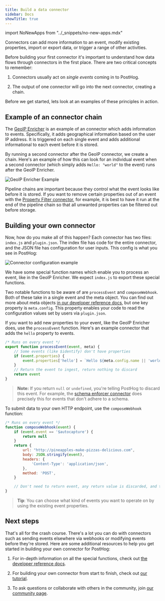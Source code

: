 ```yaml
---
title: Build a data connector
sidebar: Docs
showTitle: true
---
```


import NoNewApps from "../_snippets/no-new-apps.mdx"

<NoNewApps />

Connectors can add more information to an event, modify existing properties, import or export data, or trigger a range of other activities.

Before building your first connector it's important to understand how data flows through connectors in the first place. There are two critical concepts to remember:

1. Connectors usually act on _single events_ coming in to PostHog.

2. The output of one connector will go into the next connector, creating a chain.

Before we get started, lets look at an examples of these principles in action. 

## Example of an connector chain

The [GeoIP Enricher](/cdp/geoip-enrichment) is an example of an connector which adds information to events. Specifically, it adds geographical information based on the user IP address. It is triggered on each single event and adds additional informational to each event before it is stored.

By running a second connector after the GeoIP connector, we create a chain. Here's an example of how this can look for an individual event when a second connector (which simply adds ```Hello: "world"``` to the event) runs after the GeoIP Enricher. 

![GeoIP Enricher Example](https://res.cloudinary.com/dmukukwp6/image/upload/v1710055416/posthog.com/contents/images/plugins/geoip-plugin-example.png)

Pipeline chains are important because they control what the event looks like before it is stored. If you want to remove certain properties out of an event with the [Property Filter connector](/cdp/property-filter), for example, it is best to have it run at the end of the pipeline chain so that all unwanted properties can be filtered out before storage.  

## Building your own connector

Now, how do you make all of this happen? Each connector has two files: `index.js` and `plugin.json`. The index file has code for the entire connector, and the JSON file has configuration for user inputs. This config is what you see in PostHog:

![Connector configuration example](https://res.cloudinary.com/dmukukwp6/image/upload/v1712101712/posthog.com/contents/images/docs/cdp/app-config.png)

We have some special function names which enable you to process an event, like in the GeoIP Enricher. We expect `index.js` to export these special functions.

Two notable functions to be aware of are `processEvent` and `composeWebhook`. Both of these take in a single event and the meta object. You can find out more about meta objects [in our developer reference docs](/docs/cdp/build/reference#pluginmeta), but one key property is `meta.config`. This property enables your code to read the configuration values set by users via `plugin.json`.

If you want to add new properties to your event, like the GeoIP Enricher does, use the `processEvent` function. Here's an example connector that adds the `hello` property to events.

```js
/* Runs on every event */
export function processEvent(event, meta) {
    // Some events (like $identify) don't have properties
    if (event.properties) {
        event.properties['hello'] = `Hello ${meta.config.name || 'world'}`
    }
    // Return the event to ingest, return nothing to discard  
    return event
}
```

> **Note:** If you return `null` or `undefined`, you're telling PostHog to discard this event. For example, the [schema enforcer connector](https://github.com/PostHog/posthog-schema-enforcer-plugin) does precisely this for events that don't adhere to a schema.

To submit data to your own HTTP endpoint, use the `composeWebhook` function:

```js
/* Runs on every event */
function composeWebhook(event) {
    if (event.event == '$autocapture') {
        return null
    }
    return {
        url: "http://pineapples-make-pizzas-delicious.com",
        body: JSON.stringify(event),
        headers: {
            'Content-Type': 'application/json',
        },
        method: 'POST',
    }

    // Don't need to return event, any return value is discarded, and the event is not modified
}
```

> **Tip**: You can choose what kind of events you want to operate on by using the existing event properties.

## Next steps

That's all for the crash course. There's a lot you can do with connectors such as sending events elsewhere via webhooks or modifying events before they're stored. Here are some additional resources to help you get started in building your own connector for PostHog:

1. For in-depth information on all the special functions, check out [the developer reference docs](/docs/cdp/build/reference).

2. For building your own connector from start to finish, check out [our tutorial](/docs/cdp/build/tutorial).

3. To ask questions or collaborate with others in the community, join [our community page](/questions).
